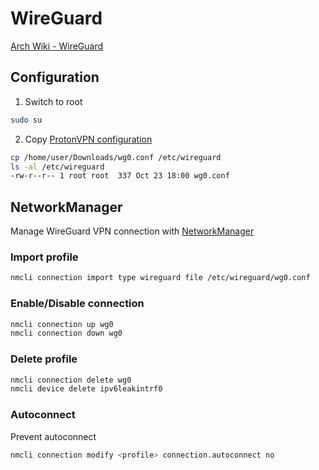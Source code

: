 # WireGuard

[Arch Wiki - WireGuard](https://wiki.archlinux.org/title/WireGuard)

<!-- Configuration {{{ -->
## Configuration

1. Switch to root

```sh
sudo su
```

2. Copy [ProtonVPN configuration](https://account.proton.me/u/0/vpn/WireGuard)

```sh
cp /home/user/Downloads/wg0.conf /etc/wireguard
ls -al /etc/wireguard
-rw-r--r-- 1 root root  337 Oct 23 18:00 wg0.conf
```
<!-- }}} -->

<!-- NetworkManager {{{ -->
## NetworkManager

Manage WireGuard VPN connection with [NetworkManager](https://wiki.archlinux.org/title/NetworkManager#Usage)

### Import profile

```sh
nmcli connection import type wireguard file /etc/wireguard/wg0.conf
```

### Enable/Disable connection

```sh
nmcli connection up wg0
nmcli connection down wg0
```

### Delete profile

```sh
nmcli connection delete wg0
nmcli device delete ipv6leakintrf0
```

### Autoconnect

Prevent autoconnect
```sh
nmcli connection modify <profile> connection.autoconnect no
```
<!-- }}} -->
